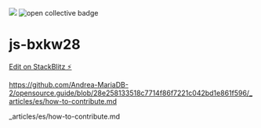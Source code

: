 

[![](https://data.jsdelivr.com/v1/package/npm/vue/badge)](https://www.jsdelivr.com/package/npm/vue)
<img alt="open collective badge" src="https://opencollective.com/andreamariadb/tiers/backer/badge.svg?label=backer&color=brightgreen" />
# js-bxkw28




[Edit on StackBlitz ⚡️](https://stackblitz.com/edit/js-bxkw28)


https://github.com/Andrea-MariaDB-2/opensource.guide/blob/28e258133518c7714f86f7221c042bd1e861f596/_articles/es/how-to-contribute.md


_articles/es/how-to-contribute.md
